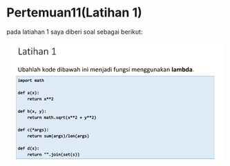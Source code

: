 # Pertemuan11(Latihan 1)

pada latiahan 1 saya diberi soal sebagai berikut:

![Gambar 1](gambar/Latihan.png)

